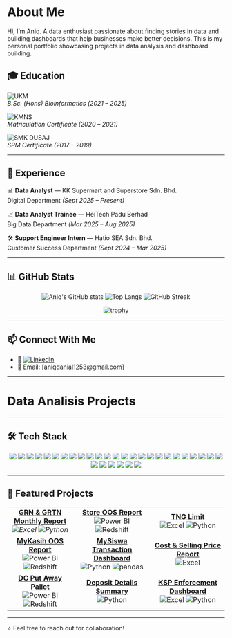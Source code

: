 # About Me
Hi, I’m Aniq. A data enthusiast passionate about finding stories in data and building dashboards that help businesses make better decisions.
This is my personal portfolio showcasing projects in data analysis and dashboard building.

## 🎓 Education

![UKM](https://img.shields.io/badge/Universiti%20Kebangsaan%20Malaysia-Bioinformatics-yellow)  
*B.Sc. (Hons) Bioinformatics (2021 – 2025)*  

![KMNS](https://img.shields.io/badge/Kolej%20Matrikulasi%20Negeri%20Sembilan-Foundation%20in%20Computer%20Science-blue)  
*Matriculation Certificate (2020 – 2021)*  

![SMK DUSAJ](https://img.shields.io/badge/SMK%20Dato'%20Undang%20Syed%20Ali%20Al%20Jufri-Class%20Of%20Pure%20Science-red)  
*SPM Certificate (2017 – 2019)*  

---

## 💼 Experience

📊 **Data Analyst** — KK Supermart and Superstore Sdn. Bhd.    
Digital Department *(Sept 2025 – Present)*  

📈 **Data Analyst Trainee** — HeiTech Padu Berhad    
Big Data Department *(Mar 2025 – Aug 2025)*  

🛠️ **Support Engineer Intern** — Hatio SEA Sdn. Bhd.    
Customer Success Department *(Sept 2024 – Mar 2025)*  

---

## 📊 GitHub Stats

<div align="center">

![Aniq's GitHub stats](https://github-readme-stats.vercel.app/api?username=aniq-khairani&show_icons=true&theme=tokyonight&title_color=facc15&icon_color=38bdf8&text_color=c9d1d9&bg_color=0d1117)
![Top Langs](https://github-readme-stats.vercel.app/api/top-langs/?username=aniq-khairani&layout=compact&theme=tokyonight&title_color=facc15&text_color=c9d1d9&bg_color=0d1117)
![GitHub Streak](https://streak-stats.demolab.com?user=aniq-khairani&theme=tokyonight&hide_border=true&background=0D1117&ring=38bdf8&fire=facc15&currStreakLabel=facc15)

[![trophy](https://github-profile-trophy.vercel.app/?username=aniq-khairani&theme=tokyonight&no-frame=true&no-bg=true&row=1&column=6&title=MultiLanguage,Commits,Repositories,Followers,PullRequest,Stars)](https://github.com/ryo-ma/github-profile-trophy)

</div>

---

## 📫 Connect With Me

* 💼 [![LinkedIn](https://img.shields.io/badge/LinkedIn-Connect-blue)](https://www.linkedin.com/in/aniq-khairani/)
* 📧 Email: \[aniqdanial1253@gmail.com]  

---

# Data Analisis Projects

---


## 🛠️ Tech Stack

<p align="center">
  <!-- Programming Languages -->
  <img src="https://img.shields.io/badge/Java-007396?style=for-the-badge&logo=java&logoColor=white"/>
  <img src="https://img.shields.io/badge/Python-3776AB?style=for-the-badge&logo=python&logoColor=white"/>
  <img src="https://img.shields.io/badge/R-276DC3?style=for-the-badge&logo=r&logoColor=white"/>
  <img src="https://img.shields.io/badge/C++-00599C?style=for-the-badge&logo=cplusplus&logoColor=white"/>
  <img src="https://img.shields.io/badge/HTML5-E34F26?style=for-the-badge&logo=html5&logoColor=white"/>
  <img src="https://img.shields.io/badge/CSS3-1572B6?style=for-the-badge&logo=css3&logoColor=white"/>
  <img src="https://img.shields.io/badge/JavaScript-F7DF1E?style=for-the-badge&logo=javascript&logoColor=black"/>

  <!-- Databases -->
  <img src="https://img.shields.io/badge/Oracle-F80000?style=for-the-badge&logo=oracle&logoColor=white"/>
  <img src="https://img.shields.io/badge/SQL%20Server-CC2927?style=for-the-badge&logo=microsoftsqlserver&logoColor=white"/>
  <img src="https://img.shields.io/badge/MySQL-4479A1?style=for-the-badge&logo=mysql&logoColor=white"/>
  <img src="https://img.shields.io/badge/PostgreSQL-336791?style=for-the-badge&logo=postgresql&logoColor=white"/>
  <img src="https://img.shields.io/badge/Amazon%20Redshift-8C1515?style=for-the-badge&logo=amazonredshift&logoColor=white"/>
  <img src="https://img.shields.io/badge/Microsoft%20Access-A4373A?style=for-the-badge&logo=microsoft-access&logoColor=white"/>

  <!-- Data Engineering & Cloud -->
  <img src="https://img.shields.io/badge/SSIS-217346?style=for-the-badge&logo=microsoftsqlserver&logoColor=white"/>
  <img src="https://img.shields.io/badge/AWS%20Glue-FF9900?style=for-the-badge&logo=amazonaws&logoColor=white"/>
  <img src="https://img.shields.io/badge/AWS%20S3-569A31?style=for-the-badge&logo=amazons3&logoColor=white"/>
  <img src="https://img.shields.io/badge/Apache%20Airflow-017CEE?style=for-the-badge&logo=apache-airflow&logoColor=white"/>
  <img src="https://img.shields.io/badge/PySpark-E25A1C?style=for-the-badge&logo=apache-spark&logoColor=white"/>
  <img src="https://img.shields.io/badge/Linux-FCC624?style=for-the-badge&logo=linux&logoColor=black"/>

  <!-- BI & Analytics Tools -->
  <img src="https://img.shields.io/badge/Power%20BI-F2C811?style=for-the-badge&logo=powerbi&logoColor=black"/>
  <img src="https://img.shields.io/badge/DAX-2C2C2C?style=for-the-badge&logo=powerbi&logoColor=white"/>
  <img src="https://img.shields.io/badge/M%20Code-5A5A5A?style=for-the-badge&logo=powerbi&logoColor=white"/>
  <img src="https://img.shields.io/badge/Power%20Query-217346?style=for-the-badge&logo=microsoft-excel&logoColor=white"/>
  <img src="https://img.shields.io/badge/Looker%20Studio-4285F4?style=for-the-badge&logo=looker&logoColor=white"/>
  <img src="https://img.shields.io/badge/Spotfire-FF7C00?style=for-the-badge&logo=tibco&logoColor=white"/>

  <!-- Microsoft Tools -->
  <img src="https://img.shields.io/badge/Excel-217346?style=for-the-badge&logo=microsoft-excel&logoColor=white"/>
  <img src="https://img.shields.io/badge/Word-2B579A?style=for-the-badge&logo=microsoft-word&logoColor=white"/>
  <img src="https://img.shields.io/badge/PowerPoint-B7472A?style=for-the-badge&logo=microsoft-powerpoint&logoColor=white"/>
  <img src="https://img.shields.io/badge/Power%20Automate-0066FF?style=for-the-badge&logo=powerautomate&logoColor=white"/>

  <!-- Others -->
  <img src="https://img.shields.io/badge/GitHub-181717?style=for-the-badge&logo=github&logoColor=white"/>
  <img src="https://img.shields.io/badge/AWS-232F3E?style=for-the-badge&logo=amazonaws&logoColor=white"/>
</p>


---

## 📂 Featured Projects  

| | | |
|:--:|:--:|:--:|
| [**GRN & GRTN Monthly Report**](https://github.com/aniq-khairani/grn-grtn-monthly-report)<br>*![Excel](https://img.shields.io/badge/-Excel-217346?logo=microsoftexcel&logoColor=white&style=flat) ![Python](https://img.shields.io/badge/-Python-3776AB?logo=python&logoColor=white&style=flat)* | [**Store OOS Report**](https://github.com/aniq-khairani/store-oos)<br>![Power BI](https://img.shields.io/badge/-Power_BI-F2C811?logo=powerbi&logoColor=black&style=flat) ![Redshift](https://img.shields.io/badge/-Redshift-232F3E?logo=amazonredshift&logoColor=white&style=flat) | [**TNG Limit**](https://github.com/aniq-khairani/TNG-limit-report)<br>![Excel](https://img.shields.io/badge/-Excel-217346?logo=microsoftexcel&logoColor=white&style=flat) ![Python](https://img.shields.io/badge/-Python-3776AB?logo=python&logoColor=white&style=flat) |
| [**MyKasih OOS Report**](https://github.com/aniq-khairani/myKasih-OOS-report)<br>![Power BI](https://img.shields.io/badge/-Power_BI-F2C811?logo=powerbi&logoColor=black&style=flat) ![Redshift](https://img.shields.io/badge/-Redshift-232F3E?logo=amazonredshift&logoColor=white&style=flat) | [**MySiswa Transaction Dashboard**](https://github.com/aniq-khairani/mySiswa-transaction-report)<br> ![Python](https://img.shields.io/badge/-Python-3776AB?logo=python&logoColor=white&style=flat) ![pandas](https://img.shields.io/badge/-pandas-150458?logo=pandas&logoColor=white&style=flat) | [**Cost & Selling Price Report**](https://github.com/aniq-khairani/cost-selling-price-report)<br>![Excel](https://img.shields.io/badge/-Excel-217346?logo=microsoftexcel&logoColor=white&style=flat) |
| [**DC Put Away Pallet**](https://github.com/aniq-khairani/put-away-pallet-report)<br> ![Power BI](https://img.shields.io/badge/-Power_BI-F2C811?logo=powerbi&logoColor=black&style=flat) ![Redshift](https://img.shields.io/badge/-Redshift-232F3E?logo=amazonredshift&logoColor=white&style=flat) | [**Deposit Details Summary**](https://github.com/aniq-khairani/deposit-details-summary-report)<br> ![Python](https://img.shields.io/badge/-Python-3776AB?logo=python&logoColor=white&style=flat) | [**KSP Enforcement Dashboard**](https://github.com/aniq-khairani/ksp-enforcement-dashboard)<br> ![Excel](https://img.shields.io/badge/-Excel-217346?logo=microsoftexcel&logoColor=white&style=flat) ![Python](https://img.shields.io/badge/-Python-3776AB?logo=python&logoColor=white&style=flat) | [**KSP Overview Dashboard**](https://github.com/aniq-khairani/ksp-overview-dashboard)<br> ![Java API](https://img.shields.io/badge/-Excel-217346?logo=microsoftexcel&logoColor=white&style=flat) ![Python](https://img.shields.io/badge/-Python-3776AB?logo=python&logoColor=white&style=flat) ![Power BI](https://img.shields.io/badge/-Power BI-3776AB?logo=python&logoColor=yellow&style=flat) | [**Support Dashboard**](https://github.com/aniq-khairani/support-dashboard)<br> ![PostgreSQL](https://img.shields.io/badge/-Python-3776AB?logo=python&logoColor=white&style=flat) ![Looker Studio](https://img.shields.io/badge/-pandas-150458?logo=pandas&logoColor=white&style=flat)* | | |

---

⭐ Feel free to reach out for collaboration!

